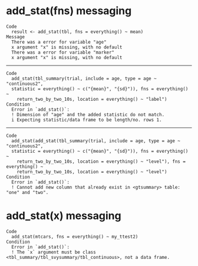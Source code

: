 # add_stat(fns) messaging

    Code
      result <- add_stat(tbl, fns = everything() ~ mean)
    Message
      There was a error for variable "age"
      x argument "x" is missing, with no default
      There was a error for variable "marker"
      x argument "x" is missing, with no default

---

    Code
      add_stat(tbl_summary(trial, include = age, type = age ~ "continuous2",
      statistic = everything() ~ c("{mean}", "{sd}")), fns = everything() ~
        return_two_by_two_10s, location = everything() ~ "label")
    Condition
      Error in `add_stat()`:
      ! Dimension of "age" and the added statistic do not match.
      i Expecting statistic/data frame to be length/no. rows 1.

---

    Code
      add_stat(add_stat(tbl_summary(trial, include = age, type = age ~ "continuous2",
      statistic = everything() ~ c("{mean}", "{sd}")), fns = everything() ~
        return_two_by_two_10s, location = everything() ~ "level"), fns = everything() ~
        return_two_by_two_10s, location = everything() ~ "level")
    Condition
      Error in `add_stat()`:
      ! Cannot add new column that already exist in <gtsummary> table: "one" and "two".

# add_stat(x) messaging

    Code
      add_stat(mtcars, fns = everything() ~ my_ttest2)
    Condition
      Error in `add_stat()`:
      ! The `x` argument must be class <tbl_summary/tbl_svysummary/tbl_continuous>, not a data frame.


